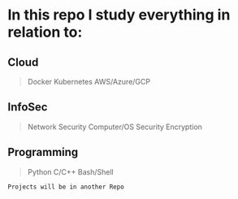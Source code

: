 # In this repo I study everything in relation to:

## Cloud
> Docker
> Kubernetes
> AWS/Azure/GCP

## InfoSec
> Network Security
> Computer/OS Security 
> Encryption


## Programming
> Python
> C/C++
> Bash/Shell


```Projects will be in another Repo```
